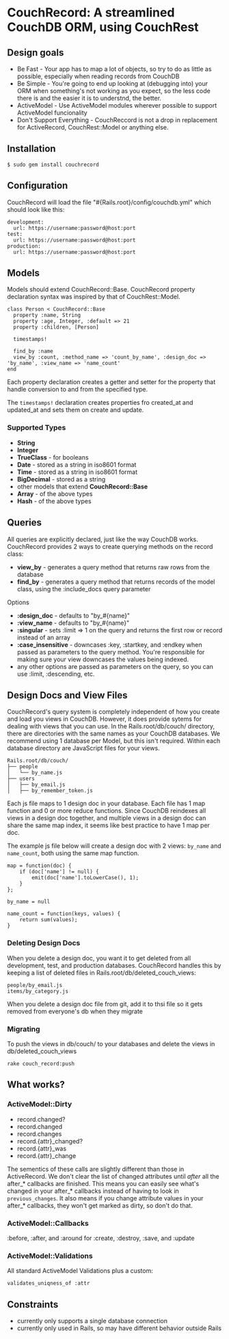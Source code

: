 # CouchRecord: A streamlined CouchDB ORM, using CouchRest

## Design goals

- Be Fast - Your app has to map a lot of objects, so try to do as little as possible, especially when reading records from CouchDB
- Be Simple - You're going to end up looking at (debugging into) your ORM when something's not working as you expect, so the less code there is and the easier it is to understnd, the better.
- ActiveModel - Use ActiveModel modules wherever possible to support ActiveModel funcionality
- Don't Support Everything - CouchReccord is not a drop in replacement for ActiveRecord, CouchRest::Model or anything else.

## Installation

    $ sudo gem install couchrecord

## Configuration

CouchRecord will load the file "#{Rails.root}/config/couchdb.yml" which should look like this:

    development:
      url: https://username:password@host:port
    test:
      url: https://username:password@host:port
    production:
      url: https://username:password@host:port


## Models

Models should extend CouchRecord::Base.  CouchRecord property declaration syntax was inspired by that of CouchRest::Model.

    class Person < CouchRecord::Base
      property :name, String
      property :age, Integer, :default => 21
      property :children, [Person]

      timestamps!

      find_by :name
      view_by :count, :method_name => 'count_by_name', :design_doc => 'by_name', :view_name => 'name_count'
    end

Each property declaration creates a getter and setter for the property that handle conversion to and from the specified type.

The `timestamps!` declaration creates properties fro created_at and updated_at and sets them on create and update.

### Supported Types

- **String**
- **Integer**
- **TrueClass** - for booleans
- **Date** - stored as a string in iso8601 format
- **Time** - stored as a string in iso8601 format
- **BigDecimal** - stored as a string
- other models that extend **CouchRecord::Base**
- **Array** -  of the above types
- **Hash** - of the above types

## Queries

All queries are explicitly declared, just like the way CouchDB works.  CouchRecord provides 2 ways to create querying methods on the record class:

- **view_by** - generates a query method that returns raw rows from the database
- **find_by** - generates a query method that returns records of the model class, using the :include_docs query parameter

Options

- **:design_doc** - defaults to "by_#{name}"
- **:view_name** - defaults to "by_#{name}"
- **:singular** - sets :limit => 1 on the query and returns the first row or record instead of an array
- **:case_insensitive** - downcases :key, :startkey, and :endkey when passed as parameters to the query method.  You're responsible for making sure your view downcases the values being indexed.
- any other options are passed as parameters on the query, so you can use :limit, :descending, etc.


## Design Docs and View Files

CouchRecord's query system is completely independent of how you create and load you views in CouchDB.  However, it does provide sytems for dealing with views that you can use.
In the Rails.root/db/couch/ directory, there are directories with the same names as your CouchDB databases.  We recommend using 1 database per Model, but this isn't required.
Within each database directory are JavaScript files for your views.

    Rails.root/db/couch/
    ├── people
    │   └── by_name.js
    ├── users
    │   ├── by_email.js
    │   ├── by_remember_token.js

Each js file maps to 1 design doc in your database.  Each file has 1 map function and 0 or more reduce functions.
Since CouchDB reindexes all views in a design doc together, and multiple views in a design doc can share the same map index, it seems like best practice to have 1 map per doc.

The example js file below will create a design doc with 2 views: `by_name` and `name_count`, both using the same map function.

    map = function(doc) {
        if (doc['name'] != null) {
            emit(doc['name'].toLowerCase(), 1);
        }
    };

    by_name = null

    name_count = function(keys, values) {
        return sum(values);
    }

### Deleting Design Docs

When you delete a design doc, you want it to get deleted from all development, test, and production databases.
CouchRecord handles this by keeping a list of deleted files in Rails.root/db/deleted_couch_views:

    people/by_email.js
    items/by_category.js

When you delete a design doc file from git, add it to thsi file so it gets removed from everyone's db when they migrate

### Migrating

To push the views in db/couch/ to your databases and delete the views in db/deleted_couch_views

    rake couch_record:push

## What works?

### ActiveModel::Dirty

- record.changed?
- record.changed
- record.changes
- record.{attr}_changed?
- record.{attr}_was
- record.{attr}_change

The sementics of these calls are slightly different than those in ActiveRecord.
We don't clear the list of changed attributes until *after* all the after_* callbacks are finished.
This means you can easily see what's changed in your after_* callbacks instead of having to look in `previous_changes`.
It also means if you change attribute values in your after_* callbacks, they won't get marked as dirty, so don't do that.

### ActiveModel::Callbacks

:before, :after, and :around for :create, :destroy, :save, and :update

### ActiveModel::Validations

All standard ActiveModel Validations plus a custom:

    validates_uniqness_of :attr


## Constraints

- currently only supports a single database connection
- currently only used in Rails, so may have different behavior outside Rails
